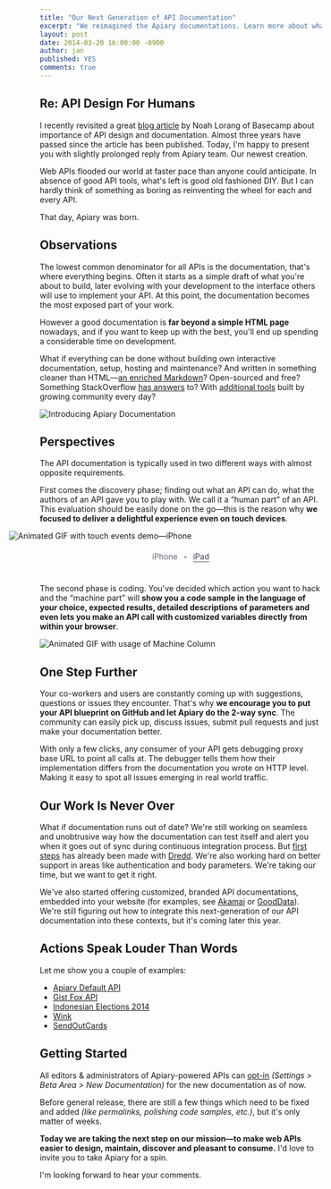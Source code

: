 ```yaml
---
title: "Our Next Generation of API Documentation"
excerpt: "We reimagined the Apiary documentations. Learn more about what's new and what drove our design decisions."
layout: post
date: 2014-03-20 16:00:00 -0900
author: jan
published: YES
comments: true
---
```


## Re: API Design For Humans

I recently revisited a great [blog article](http://37signals.com/svn/posts/3018-api-design-for-humans) by Noah Lorang of Basecamp about importance of API design and documentation. Almost three years have passed since the article has been published. Today, I'm happy to present you with slightly prolonged reply from Apiary team. Our newest creation.

Web APIs flooded our world at faster pace than anyone could anticipate. In absence of good API tools, what's left is good old fashioned DIY. But I can hardly think of something as boring as reinventing the wheel for each and every API.

That day, Apiary was born.


## Observations

The lowest common denominator for all APIs is the documentation, that's where everything begins. Often it starts as a simple draft of what you're about to build, later evolving with your development to the interface others will use to implement your API. At this point, the documentation becomes the most exposed part of your work.

However a good documentation is **far beyond a simple HTML page** nowadays, and if you want to keep up with the best, you'll end up spending a considerable time on development.

What if everything can be done without building own interactive documentation, setup, hosting and maintenance? And written in something cleaner than HTML—[an enriched Markdown](http://apiblueprint.org)? Open-sourced and free? Something StackOverflow [has answers](http://stackoverflow.com/questions/tagged/apiblueprint) to? With [additional tools](http://apiblueprint.org/#tooling) built by growing community every day?

<style>
@media only screen and (min-width: 480px) {
  .centered {
    margin-left: -55px;
  }
}

@media screen and (max-width: 760px) {
  img {
    width: 100%;
    margin-left: 0px !important;
  }
}
</style>

![Introducing Apiary Documentation](https://apiary.a.ssl.fastly.net/assets/blog/images/new-documentation/spin.gif)


## Perspectives

The API documentation is typically used in two different ways with almost opposite requirements.

First comes the discovery phase; finding out what an API can do, what the authors of an API gave you to play with. We call it a “human part” of an API. This evaluation should be easily done on the go—this is the reason why **we focused to deliver a delightful experience even on touch devices**.

<style>
.switcher {
  color: rgba(60, 65, 81, 0.5);
  text-align: center;
  margin-top: 0px;
  margin-bottom: 40px;
}

.switcher span {
  border-bottom: 2px solid rgba(60, 65, 81, 0.5);
  color: rgba(60, 65, 81, 1);
  margin-right: 6px;
  margin-left: 6px;
  cursor: pointer;
}

.switcher span:hover {
  border-bottom: 2px solid rgba(60, 65, 81, 0.8);
}

.switcher span.selected {
  border-bottom: none;
  color: rgba(60, 65, 81, 0.8);
  cursor: default;
}

#iPhoneAnimation,
#iPadAnimation {
  padding-bottom: 20px;
}

.hidden {
  display: none;
}
</style>

<p style="margin-bottom: 0px;">
  <img id="iPhoneAnimation" src="https://apiary.a.ssl.fastly.net/assets/blog/images/new-documentation/iphone.gif" class="centered" alt="Animated GIF with touch events demo—iPhone">
  <img id="iPadAnimation" src="https://apiary.a.ssl.fastly.net/assets/blog/images/new-documentation/ipad.gif" class="centered hidden" alt="Animated GIF with touch events demo—iPad">
</p>

<p class="switcher">
  <span class="selected" id="iPhoneSwitch">iPhone</span> • <span id="iPadSwitch">iPad</span>
</p>

<script>
var iPhoneAnimationElement = document.getElementById('iPhoneAnimation'),
    iPadAnimationElement = document.getElementById('iPadAnimation')
    iPhoneSwitchElement = document.getElementById('iPhoneSwitch')
    iPadSwitchElement = document.getElementById('iPadSwitch')

var hidePhone = function() {
  iPhoneSwitchElement.classList.remove('selected');
  iPhoneAnimationElement.classList.add('hidden');
};

var hidePad = function() {
  iPadSwitchElement.classList.remove('selected');
  iPadAnimationElement.classList.add('hidden');
};

var showPhone = function() {
  hidePad()
  iPhoneAnimationElement.classList.remove('hidden');
  iPhoneSwitchElement.classList.add('selected');
};

var showPad = function() {
  hidePhone()
  iPadAnimationElement.classList.remove('hidden');
  iPadSwitchElement.classList.add('selected');
};

iPhoneSwitchElement.addEventListener('click', showPhone, false);
iPadSwitchElement.addEventListener('click', showPad, false);
</script>

The second phase is coding. You've decided which action you want to hack and the “machine part” will **show you a code sample in the language of your choice, expected results, detailed descriptions of parameters and even lets you make an API call with customized variables directly from within your browser**.

![Animated GIF with usage of Machine Column](https://apiary.a.ssl.fastly.net/assets/blog/images/new-documentation/console.gif)


## One Step Further

Your co-workers and users are constantly coming up with suggestions, questions or issues they encounter. That's why **we encourage you to put your API blueprint on GitHub and let Apiary do the 2-way sync**. The community can easily pick up, discuss issues, submit pull requests and just make your documentation better.

With only a few clicks, any consumer of your API gets debugging proxy base URL to point all calls at. The debugger tells them how their implementation differs from the documentation you wrote on HTTP level. Making it easy to spot all issues emerging in real world traffic.


## Our Work Is Never Over

What if documentation runs out of date? We're still working on seamless and unobtrusive way how the documentation can test itself and alert you when it goes out of sync during continuous integration process. But [first steps](http://blog.apiary.io/2013/10/17/How-to-test-api-with-api-blueprint-and-dredd/) has already been made with [Dredd](https://github.com/apiaryio/dredd). We're also working hard on better support in areas like authentication and body parameters. We're taking our time, but we want to get it right.

We've also started offering customized, branded API documentations, embedded into your website (for examples, see [Akamai](https://developer.akamai.com/api) or [GoodData](https://developer.gooddata.com/api)). We're still figuring out how to integrate this next-generation of our API documentation into these contexts, but it's coming later this year.


## Actions Speak Louder Than Words

Let me show you a couple of examples:

* [Apiary Default API](http://docs.defaultapi.apiary.io/)
* [Gist Fox API](http://docs.gistfoxapi.apiary.io/?3ColumnDocumentation=1)
* [Indonesian Elections 2014](http://docs.candidateapi.apiary.io/?3ColumnDocumentation=1)
* [Wink](http://docs.wink.apiary.io/?3ColumnDocumentation=1)
* [SendOutCards](http://docs.socapi.apiary.io/?3ColumnDocumentation=1)

## Getting Started

All editors & administrators of Apiary-powered APIs can [opt-in](https://apiary.a.ssl.fastly.net/assets/blog/images/new-documentation/switch.gif) *(Settings > Beta Area > New Documentation)* for the new documentation as of now.

Before general release, there are still a few things which need to be fixed and added *(like permalinks, polishing code samples, etc.)*, but it's only matter of weeks.

**Today we are taking the next step on our mission—to make web APIs easier to design, maintain, discover and pleasant to consume.** I'd love to invite you to take Apiary for a spin.

I'm looking forward to hear your comments.
